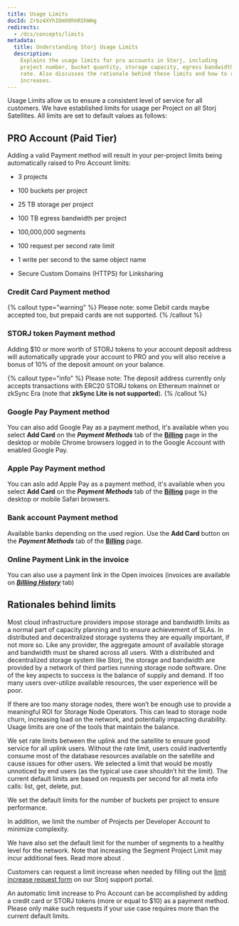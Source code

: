 ```yaml
---
title: Usage Limits
docId: Zrbz4XYhIOm99hhRShWHg
redirects:
  - /dcs/concepts/limits
metadata:
  title: Understanding Storj Usage Limits
  description:
    Explains the usage limits for pro accounts in Storj, including
    project number, bucket quantity, storage capacity, egress bandwidth, and request
    rate. Also discusses the rationale behind these limits and how to request limit
    increases.
---
```


Usage Limits allow us to ensure a consistent level of service for all customers. We have established limits for usage per Project on all Storj Satellites. All limits are set to default values as follows:

## PRO Account (Paid Tier)

Adding a valid Payment method will result in your per-project limits being automatically raised to Pro Account limits:

- 3 projects

- 100 buckets per project

- 25 TB storage per project

- 100 TB egress bandwidth per project

- 100,000,000 segments

- 100 request per second rate limit

- 1 write per second to the same object name

- Secure Custom Domains (HTTPS) for Linksharing

### Credit Card Payment method

{% callout type="warning"  %}
Please note: some Debit cards maybe accepted too, but prepaid cards are not supported.
{% /callout %}

### STORJ token Payment method

Adding $10 or more worth of STORJ tokens to your account deposit address will automatically upgrade your account to PRO and you will also receive a bonus of 10% of the deposit amount on your balance.

{% callout type="info"  %}
Please note: The deposit address currently only accepts transactions with ERC20 STORJ tokens on Ethereum mainnet or zkSync Era (note that **zkSync Lite is not supported**).
{% /callout %}

### Google Pay Payment method
You can also add Google Pay as a payment method, it's available when you select **Add Card** on the _**Payment Methods**_ tab of the [**Billing**](docId:Hurx0SirlRp_O5aUzew7_) page in the desktop or mobile Chrome browsers logged in to the Google Account with enabled Google Pay.

### Apple Pay Payment method
You can aslo add Apple Pay as a payment method, it's available when you select **Add Card** on the _**Payment Methods**_ tab of the [**Billing**](docId:Hurx0SirlRp_O5aUzew7_) page in the desktop or mobile Safari browsers.

### Bank account Payment method
Available banks depending on the used region. Use the **Add Card** button on the _**Payment Methods**_ tab of the [**Billing**](docId:Hurx0SirlRp_O5aUzew7_) page.

### Online Payment Link in the invoice
You can also use a payment link in the Open invoices (invoices are available on [_**Billiing History**_](docId:Hurx0SirlRp_O5aUzew7_) tab)

## Rationales behind limits

Most cloud infrastructure providers impose storage and bandwidth limits as a normal part of capacity planning and to ensure achievement of SLAs. In distributed and decentralized storage systems they are equally important, if not more so. Like any provider, the aggregate amount of available storage and bandwidth must be shared across all users. With a distributed and decentralized storage system like Storj, the storage and bandwidth are provided by a network of third parties running storage node software. One of the key aspects to success is the balance of supply and demand. If too many users over-utilize available resources, the user experience will be poor.

If there are too many storage nodes, there won’t be enough use to provide a meaningful ROI for Storage Node Operators. This can lead to storage node churn, increasing load on the network, and potentially impacting durability. Usage limits are one of the tools that maintain the balance.

We set rate limits between the uplink and the satellite to ensure good service for all uplink users. Without the rate limit, users could inadvertently consume most of the database resources available on the satellite and cause issues for other users. We selected a limit that would be mostly unnoticed by end users (as the typical use case shouldn’t hit the limit). The current default limits are based on requests per second for all meta info calls: list, get, delete, put.

We set the default limits for the number of buckets per project to ensure performance.

In addition, we limit the number of Projects per Developer Account to minimize complexity.

We have also set the default limit for the number of segments to a healthy level for the network. Note that increasing the Segment Project Limit may incur additional fees. Read more about [](docId:A4kUGYhfgGbVhlQ2ZHXVS).

Customers can request a limit increase when needed by filling out the [limit increase request form](https://supportdcs.storj.io/hc/en-us/requests/new?ticket_form_id=360000683212) on our Storj support portal.

An automatic limit increase to Pro Account can be accomplished by adding a credit card or STORJ tokens (more or equal to $10) as a payment method. Please only make such requests if your use case requires more than the current default limits.
